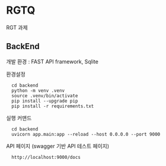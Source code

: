 # RGTQ
RGT 과제


## BackEnd
  개발 환경 : FAST API framework, Sqlite
  
  환경설정

```
  cd backend
  python -m venv .venv
  source .venv/bin/activate
  pip install --upgrade pip
  pip install -r requirements.txt
```

  실행 커맨드 

```
  cd backend
  uvicorn app.main:app --reload --host 0.0.0.0 --port 9000
```


  API 페이지 (swagger 기반 API 테스트 페이지)
```
  http://localhost:9000/docs
```
